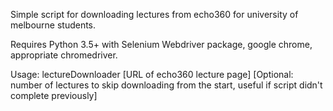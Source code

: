 Simple script for downloading lectures from echo360 for university of melbourne students.

Requires Python 3.5+ with Selenium Webdriver package, google chrome, appropriate chromedriver.

Usage:
lectureDownloader [URL of echo360 lecture page] [Optional: number of lectures to skip downloading from the start, useful if script didn't complete previously]
